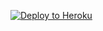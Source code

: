 
<p><a href="https://dashboard.heroku.com/new?template=https://github.com/ipkrvivo/ipkrvivo"> <img src="https://www.herokucdn.com/deploy/button.svg" alt="Deploy to Heroku" /></a></p>
